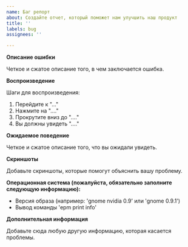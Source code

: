 ```yaml
---
name: Баг репорт
about: Создайте отчет, который поможет нам улучшить наш продукт
title: ''
labels: bug
assignees: ''

---
```


**Описание ошибки**

Четкое и сжатое описание того, в чем заключается ошибка.

**Воспроизведение**

Шаги для воспроизведения:
1. Перейдите к "..."
2. Нажмите на "...."
3. Прокрутите вниз до "...."
4. Вы должны увидеть "...."

**Ожидаемое поведение**

Четкое и сжатое описание того, что вы ожидали увидеть.

**Скриншоты**

Добавьте скриншоты, которые помогут объяснить вашу проблему.

**Операционная система (пожалуйста, обязательно заполните следующую информацию):**

 - Версия образа (например: 'gnome nvidia 0.9' или 'gnome 0.9.1')
 - Вывод команды 'epm print info'

**Дополнительная информация**

Добавьте сюда любую другую информацию, которая касается проблемы.
